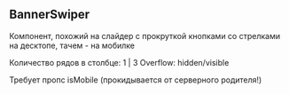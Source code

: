 ## BannerSwiper

Компонент, похожий на слайдер с прокруткой кнопками со стрелками на десктопе, тачем - на мобилке

Количество рядов в столбце: 1 | 3
Overflow: hidden/visible

Требует пропс isMobile (прокидывается от серверного родителя!)

